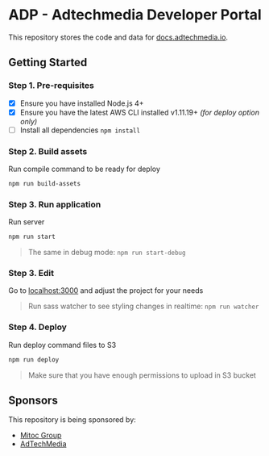 ADP - Adtechmedia Developer Portal
===

This repository stores the code and data for [docs.adtechmedia.io][1].

## Getting Started

### Step 1. Pre-requisites

- [x] Ensure you have installed Node.js 4+
- [x] Ensure you have the latest AWS CLI installed v1.11.19+ _(for deploy option only)_
- [ ] Install all dependencies `npm install`

### Step 2. Build assets

Run compile command to be ready for deploy

```bash
npm run build-assets
```

### Step 3. Run application

Run server

```bash
npm run start
```

>The same in debug mode: `npm run start-debug`

### Step 3. Edit

Go to [localhost:3000][2] and adjust the project for your needs

>Run sass watcher to see styling changes in realtime: `npm run watcher`

### Step 4. Deploy

Run deploy command files to S3

```bash
npm run deploy
```
>Make sure that you have enough permissions to upload in S3 bucket

## Sponsors

This repository is being sponsored by:
- [Mitoc Group][3]
- [AdTechMedia][4]


[1]: https://docs.adtechmedia.io
[2]: http://localhost:3000/
[3]: https://www.mitocgroup.com
[4]: https://www.adtechmedia.io
